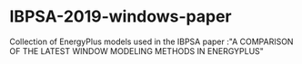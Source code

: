 # IBPSA-2019-windows-paper
Collection of EnergyPlus models used in the IBPSA paper :"A COMPARISON OF THE LATEST WINDOW MODELING METHODS IN ENERGYPLUS"
